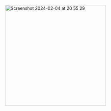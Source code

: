 <img width="328" alt="Screenshot 2024-02-04 at 20 55 29" src="https://github.com/F4rab1/ProductDescriptionPage/assets/115568888/537b7d9e-4b1a-49ea-9457-851fc4df0580">

